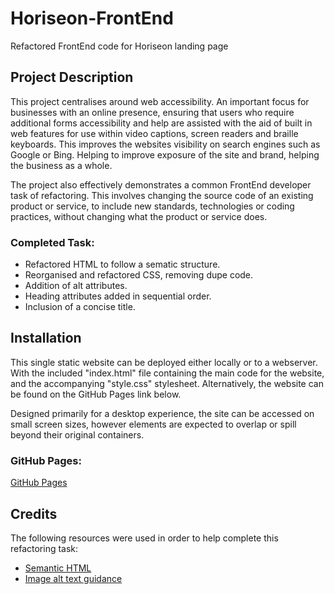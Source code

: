 # Horiseon-FrontEnd
Refactored FrontEnd code for Horiseon landing page

## Project Description

This project centralises around web accessibility. An important focus for businesses with an online presence, ensuring that users who require additional forms accessibility and help are assisted with the aid of built in web features for use within video captions, screen readers and braille keyboards. This improves the websites visibility on search engines such as Google or Bing. Helping to improve exposure of the site and brand, helping the business as a whole.

The project also effectively demonstrates a common FrontEnd developer task of refactoring. This involves changing the source code of an existing product or service, to include new standards, technologies or coding practices, without changing what the product or service does.

### Completed Task:

* Refactored HTML to follow a sematic structure.
* Reorganised and refactored CSS, removing dupe code.
* Addition of alt attributes.
* Heading attributes added in sequential order.
* Inclusion of a concise title.


## Installation

This single static website can be deployed either locally or to a webserver. With the included "index.html" file containing the main code for the website, and the accompanying "style.css" stylesheet. Alternatively, the website can be found on the GitHub Pages link below.

Designed primarily for a desktop experience, the site can be accessed on small screen sizes, however elements are expected to overlap or spill beyond their original containers.

### GitHub Pages:

[GitHub Pages]()

## Credits
The following resources were used in order to help complete this refactoring task:

* [Semantic HTML](https://www.w3schools.com/html/html5_semantic_elements.asp)
* [Image alt text guidance](https://www.w3schools.com/tags/att_img_alt.asp)
